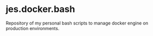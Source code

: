 # jes.docker.bash
Repository of my personal bash scripts to manage docker engine on production environments.
